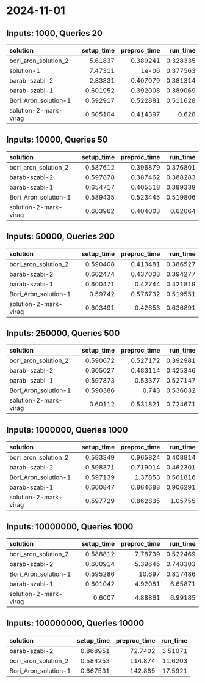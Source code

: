 # 2024-11-01

## Inputs: 1000, Queries 20

| solution              |   setup_time |   preproc_time |   run_time |
|:----------------------|-------------:|---------------:|-----------:|
| bori_aron_solution_2  |     5.61837  |       0.389241 |   0.328335 |
| solution-1            |     7.47311  |       1e-06    |   0.377563 |
| barab-szabi-2         |     2.83831  |       0.407079 |   0.381314 |
| barab-szabi-1         |     0.601952 |       0.392008 |   0.389069 |
| Bori_Aron_solution-1  |     0.592917 |       0.522881 |   0.511628 |
| solution-2-mark-virag |     0.605104 |       0.414397 |   0.628    |

## Inputs: 10000, Queries 50

| solution              |   setup_time |   preproc_time |   run_time |
|:----------------------|-------------:|---------------:|-----------:|
| bori_aron_solution_2  |     0.587612 |       0.396879 |   0.376801 |
| barab-szabi-2         |     0.597878 |       0.387462 |   0.388283 |
| barab-szabi-1         |     0.654717 |       0.405518 |   0.389338 |
| Bori_Aron_solution-1  |     0.589435 |       0.523445 |   0.519806 |
| solution-2-mark-virag |     0.603962 |       0.404003 |   0.62064  |

## Inputs: 50000, Queries 200

| solution              |   setup_time |   preproc_time |   run_time |
|:----------------------|-------------:|---------------:|-----------:|
| bori_aron_solution_2  |     0.590408 |       0.413481 |   0.386527 |
| barab-szabi-2         |     0.602474 |       0.437003 |   0.394277 |
| barab-szabi-1         |     0.600471 |       0.42744  |   0.421819 |
| Bori_Aron_solution-1  |     0.59742  |       0.576732 |   0.519551 |
| solution-2-mark-virag |     0.603491 |       0.42653  |   0.636891 |

## Inputs: 250000, Queries 500

| solution              |   setup_time |   preproc_time |   run_time |
|:----------------------|-------------:|---------------:|-----------:|
| bori_aron_solution_2  |     0.590672 |       0.527172 |   0.392981 |
| barab-szabi-2         |     0.605027 |       0.483114 |   0.425346 |
| barab-szabi-1         |     0.597873 |       0.53377  |   0.527147 |
| Bori_Aron_solution-1  |     0.590386 |       0.743    |   0.536032 |
| solution-2-mark-virag |     0.60112  |       0.531821 |   0.724671 |

## Inputs: 1000000, Queries 1000

| solution              |   setup_time |   preproc_time |   run_time |
|:----------------------|-------------:|---------------:|-----------:|
| bori_aron_solution_2  |     0.593349 |       0.965824 |   0.408814 |
| barab-szabi-2         |     0.598371 |       0.719014 |   0.462301 |
| Bori_Aron_solution-1  |     0.597139 |       1.37853  |   0.561816 |
| barab-szabi-1         |     0.600847 |       0.864688 |   0.906291 |
| solution-2-mark-virag |     0.597729 |       0.862835 |   1.05755  |

## Inputs: 10000000, Queries 1000

| solution              |   setup_time |   preproc_time |   run_time |
|:----------------------|-------------:|---------------:|-----------:|
| bori_aron_solution_2  |     0.588812 |        7.78739 |   0.522469 |
| barab-szabi-2         |     0.600914 |        5.39645 |   0.748303 |
| Bori_Aron_solution-1  |     0.595286 |       10.697   |   0.817486 |
| barab-szabi-1         |     0.601042 |        4.92081 |   6.65871  |
| solution-2-mark-virag |     0.6007   |        4.88861 |   6.99185  |

## Inputs: 100000000, Queries 10000

| solution             |   setup_time |   preproc_time |   run_time |
|:---------------------|-------------:|---------------:|-----------:|
| barab-szabi-2        |     0.868951 |        72.7402 |    3.51071 |
| bori_aron_solution_2 |     0.584253 |       114.874  |   11.6203  |
| Bori_Aron_solution-1 |     0.667531 |       142.885  |   17.5921  |